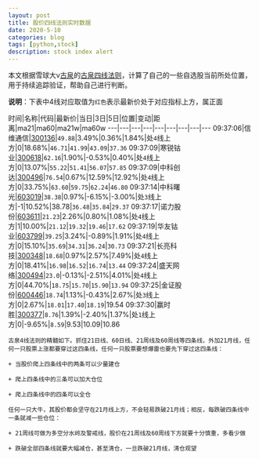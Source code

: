 ```yaml
---
layout: post
title: 股价四线法则实时数据
date: 2020-5-10
categories: blog
tags: [python,stock]
description: stock index alert
---
```



本文根据雪球大v[古泉](https://xueqiu.com/u/7148646888)的[古泉四线法则](https://xueqiu.com/7148646888/130498192)，计算了自己的一些自选股当前所处位置，用于持续追踪验证，帮助自己进行判断。

**说明**：下表中4线对应取值为`红色`表示最新价处于对应指标上方，属正面

时间|名称|代码|最新价|当日|3日|5日|位置|变动|距离|ma21|ma60|ma21w|ma60w
---|---|---|---|---|---|---|---|---
09:37:06|信维通信|[300136](https://xueqiu.com/S/SZ300136)|`49.88`|3.49%|0.36%|1.84%|处`4`线上方|0|18.68%|`46.71`|`41.99`|`43.09`|`37.36`
09:37:09|寒锐钴业|[300618](https://xueqiu.com/S/SZ300618)|`62.16`|1.90%|-0.53%|0.40%|处`4`线上方|0|13.07%|`55.22`|`51.41`|`56.07`|`57.85`
09:37:09|中科创达|[300496](https://xueqiu.com/S/SZ300496)|`76.54`|0.67%|12.59%|12.92%|处`4`线上方|0|33.75%|`63.60`|`59.75`|`62.24`|`46.80`
09:37:14|中科曙光|[603019](https://xueqiu.com/S/SH603019)|`38.38`|0.97%|-6.15%|-3.00%|处`3`线上方|-1|10.52%|38.78|`36.48`|`35.84`|`29.37`
09:37:17|诺力股份|[603611](https://xueqiu.com/S/SH603611)|`21.23`|2.26%|0.80%|1.08%|处`4`线上方|1|10.00%|`21.12`|`19.32`|`19.46`|`17.62`
09:37:19|华友钴业|[603799](https://xueqiu.com/S/SH603799)|`39.25`|3.24%|-0.89%|1.91%|处`4`线上方|0|15.10%|`35.69`|`34.31`|`36.24`|`30.73`
09:37:21|长亮科技|[300348](https://xueqiu.com/S/SZ300348)|`18.68`|0.97%|2.57%|7.49%|处`4`线上方|0|18.41%|`16.98`|`16.52`|`16.74`|`13.44`
09:37:24|盛天网络|[300494](https://xueqiu.com/S/SZ300494)|`23.0`|-0.13%|-2.51%|4.01%|处`4`线上方|0|44.70%|`18.75`|`15.70`|`15.90`|`13.94`
09:37:25|金证股份|[600446](https://xueqiu.com/S/SH600446)|`18.74`|1.13%|-0.43%|2.67%|处`3`线上方|0|2.67%|`18.01`|`17.40`|`18.19`|19.54
09:37:30|赢时胜|[300377](https://xueqiu.com/S/SZ300377)|`8.76`|1.39%|-2.40%|1.37%|处`1`线上方|0|-9.65%|`8.59`|9.53|10.09|10.86

```
古泉4线法则的精髓如下。抓住21日线、60日线、21周线及60周线等四条线，外加21月线，任何一只股票上涨都要穿过这四条线，任何一只股票要想爆雷也要先下穿过这四条线：

+ 当股价爬上四条线中的两条可以少量建仓

+ 爬上四条线中的三条可以加大仓位

+ 爬上四条线中的四条可以全仓

任何一只大牛，其股价都会坚守在21月线上方，不会轻易跌破21月线；相反，每跌破四条线中一条就减一些仓位：

+ 21周线可做为多空分水岭及警戒线，股价在21周线及60周线下方就要十分慎重，多看少做

+ 跌破全部四条线就要大幅减仓，甚至清仓，一旦跌破21月线，清仓观望
```